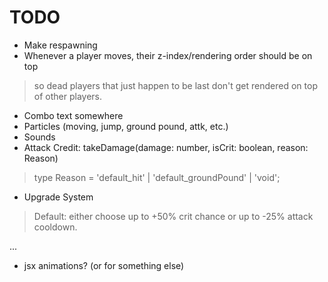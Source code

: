# TODO

- Make respawning
- Whenever a player moves, their z-index/rendering order should be on top
> so dead players that just happen to be last don't get rendered on top of
> other players.
- Combo text somewhere
- Particles (moving, jump, ground pound, attk, etc.)
- Sounds
- Attack Credit: takeDamage(damage: number, isCrit: boolean, reason: Reason)
> type Reason = 'default_hit' | 'default_groundPound' | 'void';
- Upgrade System
> Default: either choose up to +50% crit chance or up to -25% attack cooldown.

...

- jsx animations? (or for something else)

